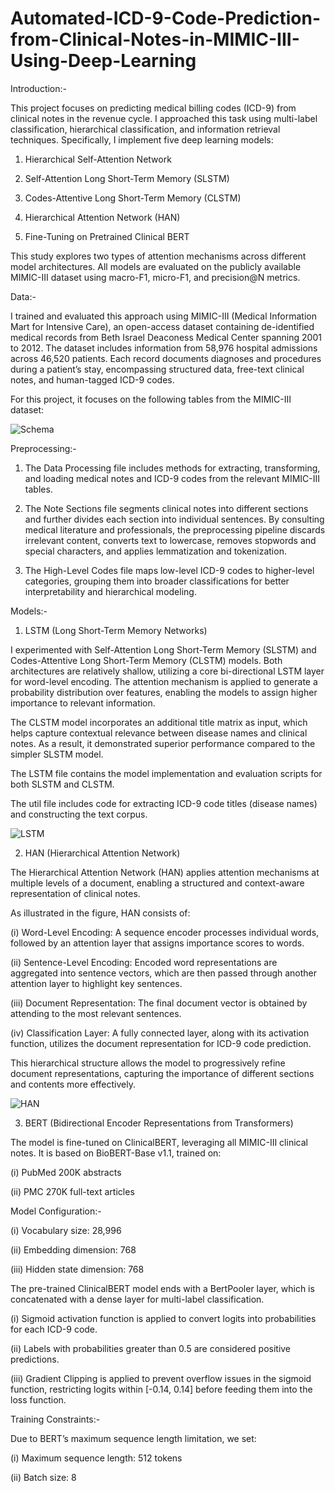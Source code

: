 # Automated-ICD-9-Code-Prediction-from-Clinical-Notes-in-MIMIC-III-Using-Deep-Learning

Introduction:-

This project focuses on predicting medical billing codes (ICD-9) from clinical notes in the revenue cycle. I approached this task using multi-label classification, hierarchical classification, and information retrieval techniques. Specifically, I implement five deep learning models:

1. Hierarchical Self-Attention Network

2. Self-Attention Long Short-Term Memory (SLSTM)
   
3. Codes-Attentive Long Short-Term Memory (CLSTM)

4. Hierarchical Attention Network (HAN)
  
5. Fine-Tuning on Pretrained Clinical BERT

This study explores two types of attention mechanisms across different model architectures. All models are evaluated on the publicly available MIMIC-III dataset using macro-F1, micro-F1, and precision@N metrics.

Data:-

I trained and evaluated this approach using MIMIC-III (Medical Information Mart for Intensive Care), an open-access dataset containing de-identified medical records from Beth Israel Deaconess Medical Center spanning 2001 to 2012. The dataset includes information from 58,976 hospital admissions across 46,520 patients. Each record documents diagnoses and procedures during a patient’s stay, encompassing structured data, free-text clinical notes, and human-tagged ICD-9 codes.

For this project, it focuses on the following tables from the MIMIC-III dataset:

![Schema](https://github.com/user-attachments/assets/84caff9d-5048-4553-9326-9148d2a28319)

Preprocessing:-

1. The Data Processing file includes methods for extracting, transforming, and loading medical notes and ICD-9 codes from the relevant MIMIC-III tables.

2. The Note Sections file segments clinical notes into different sections and further divides each section into individual sentences. By consulting medical literature and professionals, the preprocessing pipeline discards irrelevant content, converts text to lowercase, removes stopwords and special characters, and applies lemmatization and tokenization.

3. The High-Level Codes file maps low-level ICD-9 codes to higher-level categories, grouping them into broader classifications for better interpretability and hierarchical modeling.

Models:-

1. LSTM (Long Short-Term Memory Networks)

I experimented with Self-Attention Long Short-Term Memory (SLSTM) and Codes-Attentive Long Short-Term Memory (CLSTM) models. Both architectures are relatively shallow, utilizing a core bi-directional LSTM layer for word-level encoding. The attention mechanism is applied to generate a probability distribution over features, enabling the models to assign higher importance to relevant information.

The CLSTM model incorporates an additional title matrix as input, which helps capture contextual relevance between disease names and clinical notes. As a result, it demonstrated superior performance compared to the simpler SLSTM model.

The LSTM file contains the model implementation and evaluation scripts for both SLSTM and CLSTM.

The util file includes code for extracting ICD-9 code titles (disease names) and constructing the text corpus.

![LSTM](https://github.com/user-attachments/assets/214756cf-f005-4e47-a1a4-0fbb9f36e4f9)

2. HAN (Hierarchical Attention Network)

The Hierarchical Attention Network (HAN) applies attention mechanisms at multiple levels of a document, enabling a structured and context-aware representation of clinical notes.

As illustrated in the figure, HAN consists of:

(i) Word-Level Encoding: A sequence encoder processes individual words, followed by an attention layer that assigns importance scores to words.

(ii) Sentence-Level Encoding: Encoded word representations are aggregated into sentence vectors, which are then passed through another attention layer to highlight key sentences.

(iii) Document Representation: The final document vector is obtained by attending to the most relevant sentences.

(iv) Classification Layer: A fully connected layer, along with its activation function, utilizes the document representation for ICD-9 code prediction.

This hierarchical structure allows the model to progressively refine document representations, capturing the importance of different sections and contents more effectively.

![HAN](https://github.com/user-attachments/assets/d7fd6e7b-786f-42d2-aca8-6c7c0c3001cd)

3. BERT (Bidirectional Encoder Representations from Transformers)

The model is fine-tuned on ClinicalBERT, leveraging all MIMIC-III clinical notes. It is based on BioBERT-Base v1.1, trained on:

(i) PubMed 200K abstracts

(ii) PMC 270K full-text articles

Model Configuration:-

(i) Vocabulary size: 28,996

(ii) Embedding dimension: 768

(iii) Hidden state dimension: 768

The pre-trained ClinicalBERT model ends with a BertPooler layer, which is concatenated with a dense layer for multi-label classification.

(i) Sigmoid activation function is applied to convert logits into probabilities for each ICD-9 code.

(ii) Labels with probabilities greater than 0.5 are considered positive predictions.

(iii) Gradient Clipping is applied to prevent overflow issues in the sigmoid function, restricting logits within [-0.14, 0.14] before feeding them into the loss function.

Training Constraints:- 

Due to BERT’s maximum sequence length limitation, we set:

(i) Maximum sequence length: 512 tokens

(ii) Batch size: 8


